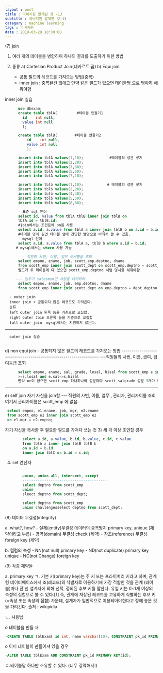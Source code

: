 ```yaml
---
layout : post
title : 국비지원 알게된 것 -13
subtitle : 국비지원 알게된 것-13
category : machine learning
tags : 국비지원
date : 2019-03-29 18:00:00
---
```

(7) join

1) 여러 개의 테이블을 병합하여 하나의 결과를 도출하기 위한 방법

2) 종류
a) Cartesian Product Join(데카르트 곱)
b) Equi join
      - 공통 필드의 레코드를 가져오는 방법(중복)
      - inner join : 중복된건 없애고 만약 같은 필드가 있으면 테이블명.으로 명확히 해줘야함


inner join 실습
``` sql
      use dbexam;
      create table tblA(         #테이블 만들기1
        id    int null,
        value int null
        );

      create table tblB(        #테이블 만들기2
          id    int null,
          value int null
          );

      insert into tblA values(1,10);            #테이블의 성분 넣기
      insert into tblA values(2,20);
      insert into tblA values(3,30);
      insert into tblA values(5,50);
      insert into tblA values(7,10);

      insert into tblb values(1,10);           # 테이블의 성분 넣기
      insert into tblb values(2,20);
      insert into tblb values(4,40);
      insert into tblb values(5,50);
      insert into tblb values(8,80);

      - 표준 sql 언어
      select id, value from tblA tblB inner join tblB on
      tblA.id = tblB.id;
      #join에서는 조건문에 on을 사용
      select a.id, a.value from tblA a inner join tblB b on a.id = b.id;
      #테이블 명이 길면 테이블 옆에 간단한 별명으로 바꿔서 쓸 수 있음.
      - mysql 언어
      select a.id, a.value from tblA a, tblB b where a.id = b.id;
     # mysql에서는 where 사용 가능

      --- 직원의 사번, 이름, 업무 부서명을 조회
      select empno, ename, job, scott_emp.deptno, dname
      from scott_emp inner join scott_dept on scott_emp.deptno = scott_dept.deptno
      필드가 두 테이블에 다 있으면 scott_emp.deptno 처럼 명시를 해줘야함

     --- 업무가 salesman인 사람을 데려와라
      select empno, ename, job, emp.deptno, dname
      from scott_emp inner join scott_dept on emp.deptno = dept.deptno where job = 'salesman';
 ```

      - outer join
      inner join + 공통되지 않은 레코드도 가져온다.
      종류
      left outer join 왼쪽 놈을 기준으로 교집합.
      right outer Join 오른쪽 놈을 기준으로 교집합
      full outer join  mysql에서는 지원하지 않는다.
 -------------------------------------------------------------
      outer join 실습

 ``` sql
 ```

d) non equi join
      - 공통되지 않은 필드의 레코드를 가져오는 방법
      ------------------------------------------------------------------
      ---직원들의 사번, 이름, 급여, 급여등급 조회
``` sql
      select empno, ename, sal, grade, losal, hisal from scott_emp e inner join scott_salgrade s on e.sal
      >=s.losal and e.sal<=s.hisal
      만약 on이 없으면 scott_emp 하나하나의 성분마다 scott_salgrade 성분 5개가 다 붙은 값이 출력된다.
```
  -------------------------------------------------------------------

 e) self join 자기 자신을 join함
 --- 직원의 사번, 이름, 업무 , 관리자, 관리자이름 조회  여기서 관리자이름은 scott_emp 에 없음.

``` sql
 select empno, e1.ename, job, mgr, e2.ename
 from scott_emp e1 inner join scott_emp e2
 on e1.mgr = e2.empno;
```
자기 자신을 복사한 후 필요한 필드를 가져다 쓰는 것
3) 세 개 이상 조인할 경우
```sql
        select a.id, a.value, b.id, b.value, c.id, c.value
        from tblA a inner join tblB tblB b
        on a.id = b.id
        inner join tblC on b.id = c.id;
 ````


4) set 연산자
```sql

        union, union all, intersect, except
        ---------------------------------------
        select deptno from scott_emp
        union
        sleect deptno from scott_dept;

        select deptno from scott_emp
        union challengesselect deptno from scott_dept;
```

(8) 데이터 무결성(integrity)

  a. what?, how?
        - 실체(entity)무결성
                    데이터의 중복방지
                    primary key, unique (제약이라고 부름)
       - 영역(domain) 무결성
            check  (제약)
       - 참조(reference) 무결성
            foreign key (제약)

   b. 컬럼의 속성
      - NN(not null)
              primary key
      - ND(not duplicate)
              primary key
              unique
      - NC(not Change)
              foreign key  

(9) 각종 제약들


a. primary key
ㄱ. 기본 키(primary key)는 주 키 또는 프라이머리 키라고 하며, 관계형 데이터베이스에서 조(레코드)의 식별자로 이용하기에 가장 적합한 것을 관계 (테이블)마다 단 한 설계자에 의해 선택, 정의된 후보 키를 말한다. 유일 키는 0~1개 이상의 속성의 집합으로 볼 수 있다.[1] 즉, 관계에 저장된 레코드를 고유하게 식별하는 후보 키 (=속성 또는 속성의 집합) 가운데, 설계자가 일반적으로 이용되어야한다고 정해 놓은 것을 가리킨다.
출처 : wikipidia

ㄴ. 사용법

o 테이블을 만들 때

```sql
-CREATE TABLE tblExam( id int, name varchar(10), CONSTRAINT pk_id PRIMARY KEY(id));
```
o 이미 테이블이 만들어져 있을 경우

```sql
-ALTER TABLE tblExam ADD CONSTRAINT pk_id PRIMARY KEY(id);
```
ㄷ.테이블당 하나만 소유할 수 있다. (너무 강력해서!)
